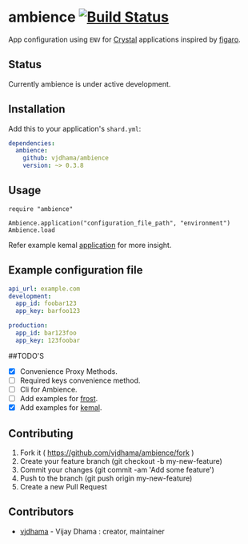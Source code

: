 # ambience [![Build Status](https://travis-ci.org/vjdhama/ambience.svg?branch=master)](https://travis-ci.org/vjdhama/ambience)

App configuration using `ENV` for [Crystal](http://crystal-lang.org/) applications inspired by [figaro](https://github.com/laserlemon/figaro).

## Status

Currently ambience is under active development.

## Installation


Add this to your application's `shard.yml`:

```yaml
dependencies:
  ambience:
    github: vjdhama/ambience
    version: ~> 0.3.8
```

## Usage

```crystal
require "ambience"

Ambience.application("configuration_file_path", "environment")
Ambience.load
```

Refer example kemal
[application](https://github.com/vjdhama/ambience/tree/master/examples/kemal/your_app) for more insight.

## Example configuration file

```yaml
api_url: example.com
development:
  app_id: foobar123
  app_key: barfoo123

production:
  app_id: bar123foo
  app_key: 123foobar
```

##TODO'S

- [x] Convenience Proxy Methods.
- [ ] Required keys convenience method.
- [ ] Cli for Ambience.
- [ ] Add examples for [frost](https://github.com/ysbaddaden/frost/).
- [X] Add examples for [kemal](https://github.com/sdogruyol/kemal).

## Contributing

1. Fork it ( https://github.com/vjdhama/ambience/fork )
2. Create your feature branch (git checkout -b my-new-feature)
3. Commit your changes (git commit -am 'Add some feature')
4. Push to the branch (git push origin my-new-feature)
5. Create a new Pull Request

## Contributors

- [vjdhama](https://github.com/vjdhama) - Vijay Dhama : creator, maintainer
